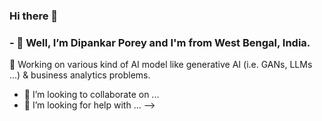 ### Hi there 👋


<!-- **acfilok96/acfilok96** is a ✨ _special_ ✨ repository because its `README.md` (this file) appears on your GitHub profile. -->

<!-- Here are some ideas to get you started: -->

### - 🔭 Well, I’m Dipankar Porey and I'm from West Bengal, India.
🌱 Working on various kind of AI model like generative AI (i.e. GANs, LLMs ...) & business analytics problems.

- 👯 I’m looking to collaborate on ...
- 🤔 I’m looking for help with ... -->
<!-- - 💬 Ask me about ...
- 📫 How to reach me: ...
- 😄 Pronouns: ...
- ⚡ Fun fact: ... -->

